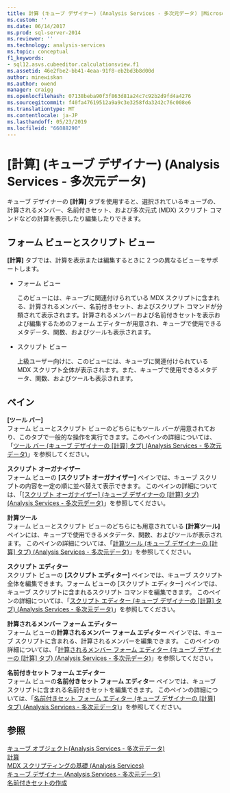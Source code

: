 ```yaml
---
title: 計算 (キューブ デザイナー) (Analysis Services - 多次元データ) |Microsoft Docs
ms.custom: ''
ms.date: 06/14/2017
ms.prod: sql-server-2014
ms.reviewer: ''
ms.technology: analysis-services
ms.topic: conceptual
f1_keywords:
- sql12.asvs.cubeeditor.calculationsview.f1
ms.assetid: 46e2fbe2-bb41-4eaa-91f8-eb2bd3b8d00d
author: minewiskan
ms.author: owend
manager: craigg
ms.openlocfilehash: 07138beba90f3f863d81a24c7c92b2d9fd4a4276
ms.sourcegitcommit: f40fa47619512a9a9c3e3258fda3242c76c008e6
ms.translationtype: MT
ms.contentlocale: ja-JP
ms.lasthandoff: 05/23/2019
ms.locfileid: "66088290"
---
```

# <a name="calculations-cube-designer-analysis-services---multidimensional-data"></a>[計算] (キューブ デザイナー) (Analysis Services - 多次元データ)
  キューブ デザイナーの **[計算]** タブを使用すると、選択されているキューブの、計算されるメンバー、名前付きセット、および多次元式 (MDX) スクリプト コマンドなどの計算を表示したり編集したりできます。  
  
## <a name="form-view-and-script-view"></a>フォーム ビューとスクリプト ビュー  
 **[計算]** タブでは、計算を表示または編集するときに 2 つの異なるビューをサポートします。  
  
-   フォーム ビュー  
  
     このビューには、キューブに関連付けられている MDX スクリプトに含まれる、計算されるメンバー、名前付きセット、およびスクリプト コマンドが分類されて表示されます。計算されるメンバーおよび名前付きセットを表示および編集するためのフォーム エディターが用意され、キューブで使用できるメタデータ、関数、およびツールも表示されます。  
  
-   スクリプト ビュー  
  
     上級ユーザー向けに、このビューには、キューブに関連付けられている MDX スクリプト全体が表示されます。また、キューブで使用できるメタデータ、関数、およびツールも表示されます。  
  
## <a name="panes"></a>ペイン  
 **[ツール バー]**  
 フォーム ビューとスクリプト ビューのどちらにもツール バーが用意されており、このタブで一般的な操作を実行できます。このペインの詳細については、「[ツール バー (キューブ デザイナーの [計算] タブ) (Analysis Services - 多次元データ)](toolbar-calculations-tab-cube-designer-analysis-services-multidimensional-data.md)」を参照してください。  
  
 **スクリプト オーガナイザー**  
 フォーム ビューの **[スクリプト オーガナイザー]** ペインでは、キューブ スクリプトの内容を一定の順に並べ替えて表示できます。 このペインの詳細については、「[[スクリプト オーガナイザー] (キューブ デザイナーの [計算] タブ) (Analysis Services - 多次元データ)](script-organizer-cube-designer-analysis-services-multidimensional-data.md)」を参照してください。  
  
 **計算ツール**  
 フォーム ビューとスクリプト ビューのどちらにも用意されている **[計算ツール]** ペインには、キューブで使用できるメタデータ、関数、およびツールが表示されます。 このペインの詳細については、「[計算ツール (キューブ デザイナーの [計算] タブ) (Analysis Services - 多次元データ)](calculation-tools-cube-designer-analysis-services-multidimensional-data.md)」を参照してください。  
  
 **スクリプト エディター**  
 スクリプト ビューの **[スクリプト エディター]** ペインでは、キューブ スクリプト全体を編集できます。フォーム ビューの [スクリプト エディター] ペインでは、キューブ スクリプトに含まれるスクリプト コマンドを編集できます。 このペインの詳細については、「[スクリプト エディター (キューブ デザイナーの [計算] タブ) (Analysis Services - 多次元データ)](script-editor-calculations-cube-designer-analysis-services-multidimensional-data.md)」を参照してください。  
  
 **計算されるメンバー フォーム エディター**  
 フォーム ビューの**計算されるメンバー フォーム エディター** ペインでは、キューブ スクリプトに含まれる、計算されるメンバーを編集できます。 このペインの詳細については、「[計算されるメンバー フォーム エディター (キューブ デザイナーの [計算] タブ) (Analysis Services - 多次元データ)](calculated-member-form-editor-cube-designer-analysis-services-multidimensional-data.md)」を参照してください。  
  
 **名前付きセット フォーム エディター**  
 フォーム ビューの**名前付きセット フォーム エディター** ペインでは、キューブ スクリプトに含まれる名前付きセットを編集できます。 このペインの詳細については、「[名前付きセット フォーム エディター (キューブ デザイナーの [計算] タブ) (Analysis Services - 多次元データ)](named-set-form-editor-cube-designer-analysis-services-multidimensional-data.md)」を参照してください。  
  
## <a name="see-also"></a>参照  
 [キューブ オブジェクト&#40;Analysis Services - 多次元データ&#41;](multidimensional-models-olap-logical-cube-objects/cube-objects-analysis-services-multidimensional-data.md)   
 [計算](multidimensional-models-olap-logical-cube-objects/calculations.md)   
 [MDX スクリプティングの基礎 &#40;Analysis Services&#41;](multidimensional-models/mdx/mdx-scripting-fundamentals-analysis-services.md)   
 [キューブ デザイナー &#40;Analysis Services - 多次元データ&#41;](cube-designer-analysis-services-multidimensional-data.md)   
 [名前付きセットの作成](multidimensional-models/create-named-sets.md)  
  
  
